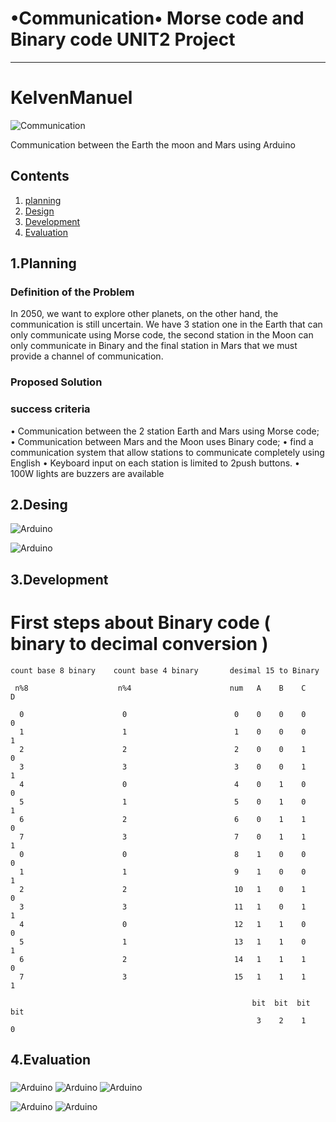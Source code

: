 # •Communication• Morse code and Binary code UNIT2 Project
-------------------------------------------------------------
# KelvenManuel 

![Communication](jaesta.jpg)

Communication between the Earth the moon and Mars using Arduino 

Contents
---------
  1. [planning](#Planning)
  2. [Design](#Design)
  3. [Development](#Development)
  4. [Evaluation](#Evaluation)
  
 1.Planning 
 -------------
 
 ### Definition of the Problem 
 In 2050, we want to explore other planets, on the other hand, the communication is still uncertain. We have 3 station one in the Earth that can only communicate using Morse code, the second station in the Moon can only communicate in Binary and the final station in Mars that we must provide a channel of communication. 
 
 ### Proposed Solution 
 
 ### success criteria
 
 • Communication between the 2 station Earth and Mars using Morse code; 
 • Communication between Mars and the Moon uses Binary code;
 • find a communication system that allow stations to communicate completely using English 
 • Keyboard input on each station is limited to 2push buttons. 
 • 100W lights are buzzers are available 
 
 
 2.Desing
 ----------
 ![Arduino](luz.jpg)
 
 ![Arduino](ARD5.jpg)
 
 3.Development 
 --------------
 
 # First steps about Binary code ( binary to decimal conversion ) 
 ```
 count base 8 binary    count base 4 binary       desimal 15 to Binary 
 
  n%8                    n%4                      num   A    B    C    D 
  
   0                      0                        0    0    0    0    0
   1                      1                        1    0    0    0    1
   2                      2                        2    0    0    1    0
   3                      3                        3    0    0    1    1 
   4                      0                        4    0    1    0    0
   5                      1                        5    0    1    0    1 
   6                      2                        6    0    1    1    0
   7                      3                        7    0    1    1    1
   0                      0                        8    1    0    0    0 
   1                      1                        9    1    0    0    1
   2                      2                        10   1    0    1    0 
   3                      3                        11   1    0    1    1 
   4                      0                        12   1    1    0    0
   5                      1                        13   1    1    0    1
   6                      2                        14   1    1    1    0 
   7                      3                        15   1    1    1    1 
   
                                                       bit  bit  bit  bit 
                                                        3    2    1    0 
```
   
 4.Evaluation 
 --------------
 
 
 
### 

![Arduino](luz1.jpg)
![Arduino](luz2.jpg)
![Arduino](luz3.jpg)

![Arduino](ARD5.jpg)
![Arduino](ARD3.jpg)

